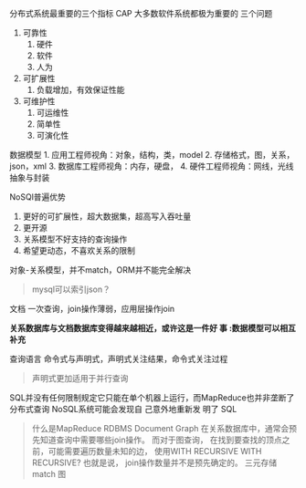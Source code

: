 分布式系统最重要的三个指标 CAP
大多数软件系统都极为重要的 三个问题
1. 可靠性
   1. 硬件
   2. 软件
   3. 人为
2. 可扩展性
   1. 负载增加，有效保证性能
3. 可维护性
    1. 可运维性
    2. 简单性
    3. 可演化性

数据模型
    1. 应用工程师视角：对象，结构，类，model
    2. 存储格式，图，关系，json，xml
    3. 数据库工程师视角：内存，硬盘，
    4. 硬件工程师视角：网线，光线
抽象与封装

NoSQl普遍优势
1. 更好的可扩展性，超大数据集，超高写入吞吐量
2. 更开源
3. 关系模型不好支持的查询操作
4. 希望更动态，不喜欢关系的限制

对象-关系模型，并不match，ORM并不能完全解决
> mysql可以索引json？

文档 一次查询，join操作薄弱，应用层操作join

**关系数据库与文档数据库变得越来越相近，或许这是一件好 事 :数据模型可以相互补充**

查询语言
命令式与声明式，声明式关注结果，命令式关注过程
> 声明式更加适用于并行查询

SQL并没有任何限制规定它只能在单个机器上运行，而MapReduce也并非垄断了 分布式查询
NoSQL系统可能会发现自 己意外地重新发 明了 SQL
> 什么是MapReduce
RDBMS
Document
Graph
在关系数据库中，通常会预先知道查询中需要哪些join操作。 而对于图查询， 在找到要查找的顶点之前，可能需要遍历数量未知的边， 使用WITH RECURSIVE
> WITH RECURSIVE?
也就是说， join操作数量并不是预先确定的。
三元存储 match 图